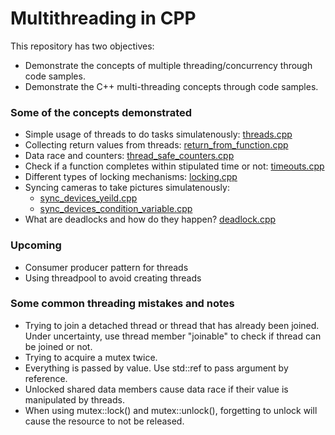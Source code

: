 # Multithreading in CPP

This repository has two objectives:
* Demonstrate the concepts of multiple threading/concurrency through code samples.
* Demonstrate the C++ multi-threading concepts through code samples.

### Some of the concepts demonstrated
* Simple usage of threads to do tasks simulatenously: [threads.cpp](threads.cpp)
* Collecting return values from threads: [return_from_function.cpp](return_from_function.cpp)
* Data race and counters: [thread_safe_counters.cpp](thread_safe_counters.cpp)
* Check if a function completes within stipulated time or not: [timeouts.cpp](timeouts.cpp)
* Different types of locking mechanisms: [locking.cpp](locking.cpp)
* Syncing cameras to take pictures simulatenously: 
    * [sync_devices_yeild.cpp](sync_devices_yeild.cpp)
    * [sync_devices_condition_variable.cpp](sync_devices_condition_variable.cpp)
* What are deadlocks and how do they happen? [deadlock.cpp](deadlock.cpp)

### Upcoming
* Consumer producer pattern for threads
* Using threadpool to avoid creating threads

### Some common threading mistakes and notes
* Trying to join a detached thread or thread that has already been joined. Under uncertainty, use thread member "joinable" to check if thread can be joined or not.
* Trying to acquire a mutex twice.
* Everything is passed by value. Use std::ref to pass argument by reference.
* Unlocked shared data members cause data race if their value is manipulated by threads.
* When using mutex::lock() and mutex::unlock(), forgetting to unlock will cause the resource to not be released.
  